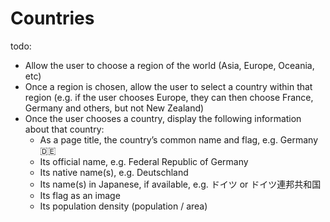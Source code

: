 # Countries


todo:
* Allow the user to choose a region of the world (Asia, Europe, Oceania, etc)
* Once a region is chosen, allow the user to select a country within that region (e.g. if the user chooses Europe, they can then choose France, Germany and others, but not New Zealand)
* Once the user chooses a country, display the following information about that country:
	* As a page title, the country’s common name and flag, e.g. Germany 🇩🇪
	* Its official name, e.g. Federal Republic of Germany
	* Its native name(s),  e.g. Deutschland
	* Its name(s) in Japanese, if available, e.g. ドイツ or ドイツ連邦共和国
	* Its flag as an image
	* Its population density (population / area)
